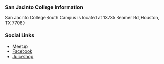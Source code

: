 ### San Jacinto College Information

San Jacinto College South Campus is located at 13735 Beamer Rd, Houston, TX 77089
### Social Links

* [Meetup](https://www.meetup.com/OWASP-San-Jacinto-College-Student-Chapter/)
* [Facebook](https://www.facebook.com/OWASPSanJac/)
* [Juiceshop](https://sanjac.herokuapp.com/#/)
